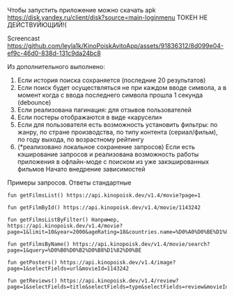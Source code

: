 Чтобы запустить приложение можно скачать apk https://disk.yandex.ru/client/disk?source=main-loginmenu ТОКЕН НЕ ДЕЙСТВУЙЮЩИЙ!(

Screencast https://github.com/leyla1k/KinoPoiskAvitoApp/assets/91836312/8d099e04-ef9c-46d0-838d-131c9da24bc8

Из дополнительного выполнено:
1. Если история поиска сохраняется (последние 20 результатов)
2. Если поиск будет осуществляться не при каждом вводе символа, а в момент когда с ввода последнего символа прошла 1 секунда (debounce)
3. Если реализована пагинация: 
для отзывов пользователей
4. Если постеры отображаются в виде «карусели»
5. Если для пользователя есть возможность установить фильтры: по жанру, по стране производства, по типу контента (сериал/фильм), по году выхода, по возрастному рейтингу
6. (*реализовано локальное сохранение запросов) Если есть кэширование запросов и реализована возможность работы приложения в офлайн-моде с поиском из уже закэшированных фильмов
Начато внедрение зависимостей

Примеры запросов. Ответы стандартные
   
    fun getFilmsList() https://api.kinopoisk.dev/v1.4/movie?page=1

    fun getFilmById() https://api.kinopoisk.dev/v1.4/movie/1143242

    fun getFilmsListByFilter() Например, https://api.kinopoisk.dev/v1.4/movie?page=1&limit=10&year=2000&ageRating=18&countries.name=%D0%A0%D0%BE%D1%81%D1%81%D0%B8%D1%8F&countries.name=%D0%A1%D0%A8%D0%90&genres.name=%D0%BA%D1%80%D0%B8%D0%BC%D0%B8%D0%BD%D0%B0%D0%BB&genres.name=%D0%BC%D0%B5%D0%BB%D0%BE%D0%B4%D1%80%D0%B0%D0%BC%D0%B0
    
    fun getFilmsByName() https://api.kinopoisk.dev/v1.4/movie/search?page=1&query=%D0%B0%D0%B2%D0%B8%D1%82%D0%BE

    fun getPosters() https://api.kinopoisk.dev/v1.4/image?page=1&selectFields=url&movieId=1143242

    fun getReviews() https://api.kinopoisk.dev/v1.4/review?page=1&selectFields=title&selectFields=type&selectFields=review&movieId=1143242
      


